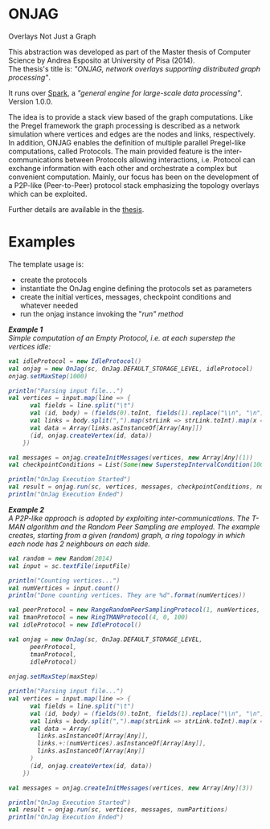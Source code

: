 ONJAG
=====

Overlays Not Just a Graph

This abstraction was developed as part of the Master thesis of Computer Science by Andrea Esposito at University of Pisa (2014). <br/>
The thesis's title is: <i>"ONJAG, network overlays supporting distributed graph processing"</i>.

It runs over <a href="https://github.com/apache/spark">Spark</a>, a <i>"general engine for large-scale data processing"</i>. Version 1.0.0.

The idea is to provide a stack view based of the graph computations. Like the Pregel framework the graph processing is described as a network simulation where vertices and edges are the nodes and links, respectively. In addition, ONJAG enables the definition of multiple parallel Pregel-like computations, called Protocols. The main provided feature is the inter-communications between Protocols allowing interactions, i.e. Protocol can exchange information with each other and orchestrate a complex but convenient computation. Mainly, our focus has been on the development of a P2P-like (Peer-to-Peer) protocol stack emphasizing the topology overlays which can be exploited.

Further details are available in the <a href="https://github.com/roy20021/ONJAG/blob/master/Thesis.pdf">thesis</a>.

Examples
=====

The template usage is:
- create the protocols
- instantiate the OnJag engine defining the protocols set as parameters
- create the initial vertices, messages, checkpoint conditions and whatever needed
- run the onjag instance invoking the "<i>run<i>" method

**Example 1**<br/>
Simple computation of an Empty Protocol, i.e. at each superstep the vertices idle:
```scala
val idleProtocol = new IdleProtocol()
val onjag = new OnJag(sc, OnJag.DEFAULT_STORAGE_LEVEL, idleProtocol)
onjag.setMaxStep(1000)

println("Parsing input file...")
val vertices = input.map(line => {
      val fields = line.split("\t")
      val (id, body) = (fields(0).toInt, fields(1).replace("\\n", "\n"))
      val links = body.split(",").map(strLink => strLink.toInt).map(x => x.asInstanceOf[Any])
      val data = Array(links.asInstanceOf[Array[Any]])
      (id, onjag.createVertex(id, data))
    })

val messages = onjag.createInitMessages(vertices, new Array[Any](1))
val checkpointConditions = List(Some(new SuperstepIntervalCondition(100)))

println("OnJag Execution Started")
val result = onjag.run(sc, vertices, messages, checkpointConditions, numPartitions)
println("OnJag Execution Ended")
```

**Example 2**<br/>
A P2P-like approach is adopted by exploiting inter-communications. The T-MAN algorithm and the Random Peer Sampling are employed. The example creates, starting from a given (random) graph, a ring topology in which each node has 2 neighbours on each side.
```scala
val random = new Random(2014)
val input = sc.textFile(inputFile)

println("Counting vertices...")
val numVertices = input.count()
println("Done counting vertices. They are %d".format(numVertices))

val peerProtocol = new RangeRandomPeerSamplingProtocol(1, numVertices, random.nextLong())
val tmanProtocol = new RingTMANProtocol(4, 0, 100)
val idleProtocol = new IdleProtocol()

val onjag = new OnJag(sc, OnJag.DEFAULT_STORAGE_LEVEL,
      peerProtocol,
      tmanProtocol,
      idleProtocol)
      
onjag.setMaxStep(maxStep)

println("Parsing input file...")
val vertices = input.map(line => {
      val fields = line.split("\t")
      val (id, body) = (fields(0).toInt, fields(1).replace("\\n", "\n"))
      val links = body.split(",").map(strLink => strLink.toInt).map(x => x.asInstanceOf[Any])
      val data = Array(
        links.asInstanceOf[Array[Any]],
        links.+:(numVertices).asInstanceOf[Array[Any]],
        links.asInstanceOf[Array[Any]]
      )
      (id, onjag.createVertex(id, data))
    })

val messages = onjag.createInitMessages(vertices, new Array[Any](3))

println("OnJag Execution Started")
val result = onjag.run(sc, vertices, messages, numPartitions)
println("OnJag Execution Ended")
```
